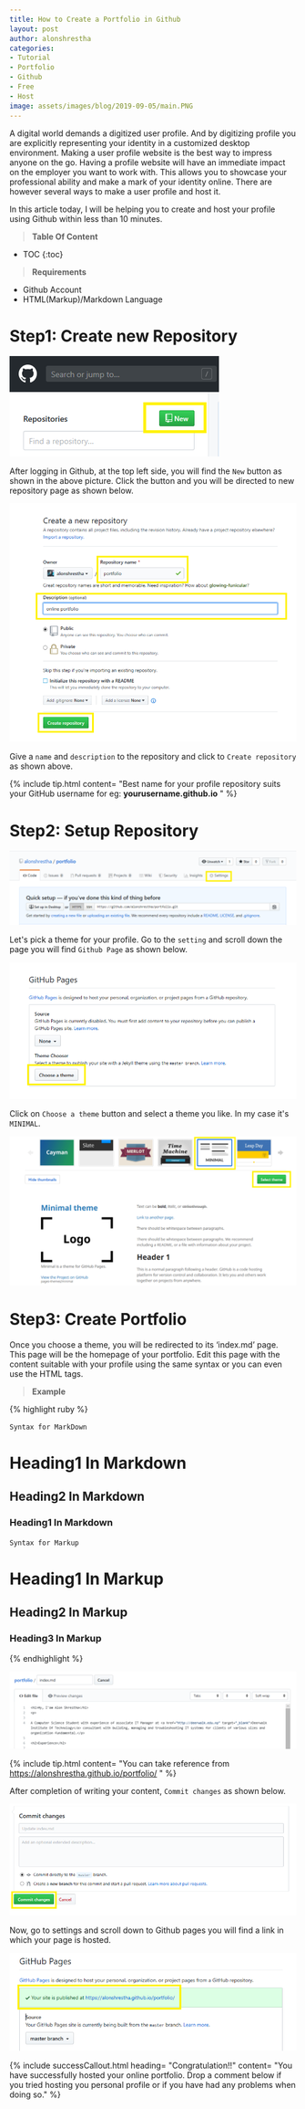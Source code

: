```yaml
---
title: How to Create a Portfolio in Github
layout: post
author: alonshrestha
categories:
- Tutorial
- Portfolio
- Github
- Free
- Host
image: assets/images/blog/2019-09-05/main.PNG
---
```


A digital world demands a digitized user profile. And by digitizing profile you are explicitly representing your identity in a customized desktop environment. 
Making a user profile website is the best way to impress anyone on the go. Having a profile website will have an immediate impact on the employer you want to work with. This allows you to showcase your professional ability and make a mark of your identity online. There are however several ways to make a user profile and host it. 

In this article today, I will be helping you to create and host your profile using Github within less than 10 minutes.

> **Table Of Content**

* TOC
{:toc}

> **Requirements**


* Github Account
* HTML(Markup)/Markdown Language

# Step1: Create new Repository
![](/assets/images/blog/2019-09-05/1.PNG)

After logging in Github, at the top left side, you will find the `New` button as shown in the above picture.  Click the button and you will be directed to new repository page as shown below.

![](/assets/images/blog/2019-09-05/2.PNG)

Give a `name` and `description` to the repository and click to `Create repository` as shown above.

{% include tip.html content= "Best name for your profile repository suits your GitHub username for eg: **yourusername.github.io** " %}
# Step2: Setup Repository
![](/assets/images/blog/2019-09-05/3.PNG)

Let's pick a theme for your profile. Go to the `setting` and scroll down the page you will find `Github Page` as shown below.

![](/assets/images/blog/2019-09-05/4.PNG)

Click on `Choose a theme` button and  select a theme you like. In my case it's `MINIMAL`.

![](/assets/images/blog/2019-09-05/5.PNG)
# Step3: Create Portfolio

Once you choose a theme, you will be redirected to its ‘index.md’ page. This page will be the homepage of your portfolio. Edit this page with the content suitable with your profile using the same syntax or you can even use the HTML tags.

> **Example**

{% highlight ruby %}
  
    Syntax for MarkDown
  
# Heading1 In Markdown
## Heading2 In Markdown
### Heading1 In Markdown

	Syntax for Markup

<h1>Heading1 In Markup</h1>
<h2>Heading2 In Markup</h2>
<h3>Heading3 In Markup</h3>
 
{% endhighlight %}

![](/assets/images/blog/2019-09-05/8.PNG)

{% include tip.html  content= "You can take reference from https://alonshrestha.github.io/portfolio/ " %}

After completion of writing your content, `Commit changes` as shown below.

![](/assets/images/blog/2019-09-05/6.PNG)

Now, go to settings and scroll down to Github pages you will find a link in which your page is hosted.

![](/assets/images/blog/2019-09-05/7.PNG)

{% include successCallout.html heading= "Congratulation!!" content= "You have successfully hosted your online portfolio. Drop a comment below if you tried hosting you personal profile or if you have had any problems when doing so." %}